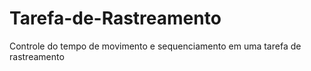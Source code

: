 # Tarefa-de-Rastreamento
Controle do tempo de movimento e sequenciamento em uma tarefa de rastreamento
